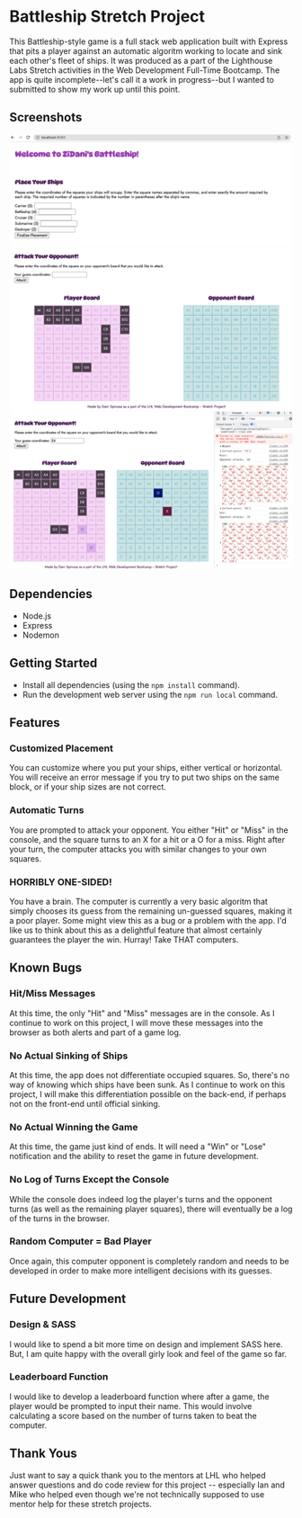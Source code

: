 # Battleship Stretch Project

This Battleship-style game is a full stack web application built with Express that pits a player against an automatic algoritm working to locate and sink each other's fleet of ships. It was produced as a part of the Lighthouse Labs Stretch activities in the Web Development Full-Time Bootcamp. The app is quite incomplete--let's call it a work in progress--but I wanted to submitted to show my work up until this point. 

## Screenshots

!["The Ship Placement Module"](https://github.com/danispinxo/battleship-stretch/blob/master/public/images/ship-placement.png)
!["Player Boards with the Ships Placed"](https://github.com/danispinxo/battleship-stretch/blob/master/public/images/boards.png)
!["Attacks with Console Logs"](https://github.com/danispinxo/battleship-stretch/blob/master/public/images/attacks-with-console.png)

## Dependencies

- Node.js
- Express
- Nodemon

## Getting Started

- Install all dependencies (using the `npm install` command).
- Run the development web server using the `npm run local` command.

## Features

### Customized Placement
You can customize where you put your ships, either vertical or horizontal. You will receive an error message if you try to put two ships on the same block, or if your ship sizes are not correct.

### Automatic Turns
You are prompted to attack your opponent. You either "Hit" or "Miss" in the console, and the square turns to an X for a hit or a O for a miss. Right after your turn, the computer attacks you with similar changes to your own squares. 

### HORRIBLY ONE-SIDED!
You have a brain. The computer is currently a very basic algoritm that simply chooses its guess from the remaining un-guessed squares, making it a poor player. Some might view this as a bug or a problem with the app. I'd like us to think about this as a delightful feature that almost certainly guarantees the player the win. Hurray! Take THAT computers. 

## Known Bugs

### Hit/Miss Messages
At this time, the only "Hit" and "Miss" messages are in the console. As I continue to work on this project, I will move these messages into the browser as both alerts and part of a game log. 

### No Actual Sinking of Ships
At this time, the app does not differentiate occupied squares. So, there's no way of knowing which ships have been sunk. As I continue to work on this project, I will make this differentiation possible on the back-end, if perhaps not on the front-end until official sinking. 

### No Actual Winning the Game
At this time, the game just kind of ends. It will need a "Win" or "Lose" notification and the ability to reset the game in future development. 

### No Log of Turns Except the Console
While the console does indeed log the player's turns and the opponent turns (as well as the remaining player squares), there will eventually be a log of the turns in the browser. 

### Random Computer = Bad Player
Once again, this computer opponent is completely random and needs to be developed in order to make more intelligent decisions with its guesses. 

## Future Development

### Design & SASS
I would like to spend a bit more time on design and implement SASS here. But, I am quite happy with the overall girly look and feel of the game so far. 

### Leaderboard Function
I would like to develop a leaderboard function where after a game, the player would be prompted to input their name. This would involve calculating a score based on the number of turns taken to beat the computer. 

## Thank Yous

Just want to say a quick thank you to the mentors at LHL who helped answer questions and do code review for this project -- especially Ian and Mike who helped even though we're not technically supposed to use mentor help for these stretch projects. 
